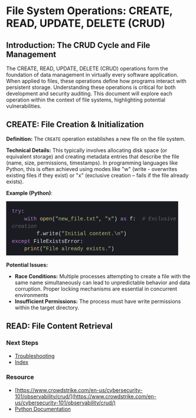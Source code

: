 # File System Operations: CREATE, READ, UPDATE, DELETE (CRUD)
## Introduction: The CRUD Cycle and File Management
The CREATE, READ, UPDATE, DELETE (CRUD) operations form the foundation of data management in virtually every software application. When applied to files, these operations define how programs interact with persistent storage. Understanding these operations is critical for both development and security auditing. This document will explore each operation within the context of file systems, highlighting potential vulnerabilities.

## CREATE: File Creation & Initialization
**Definition:** The `CREATE` operation establishes a new file on the file system.

**Technical Details:** This typically involves allocating disk space (or equivalent storage) and creating metadata entries that describe the file (name, size, permissions, timestamps). In programming languages like Python, this is often achieved using modes like "w" (write - overwrites existing files if they exist) or "x" (exclusive creation – fails if the file already exists).

**Example (Python)**:
  
 ![CREATE Example In Python](images/crud_create.png)

**Potential Issues:**
  - **Race Conditions:** Multiple processes attempting to create a file with the same name simultaneously can lead to unpredictable behavior and data corruption. Proper locking mechanisms are essential in concurrent environments
  - **Insufficient Permissions:** The process must have write permissions within the target directory.

## READ: File Content Retrieval

### Next Steps
- [Troubleshooting](https://github.com/Sisu-Sus/CyberSec-RoadMap/blob/main/Operating_Systems/Troubleshooting.md)
- [Index](https://github.com/Sisu-Sus/CyberSec-RoadMap/blob/main/index.md)


### Resource
- [https://www.crowdstrike.com/en-us/cybersecurity-101/observability/crud/](https://www.crowdstrike.com/en-us/cybersecurity-101/observability/crud/)
- [Python Documentation](https://docs.python.org/3/library/os.html)
